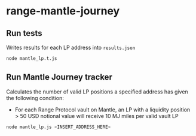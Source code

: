 # range-mantle-journey

## Run tests

Writes results for each LP address into `results.json`

```bash
node mantle_lp.t.js
```

## Run Mantle Journey tracker

Calculates the number of valid LP positions a specified address has given the following condition:

- For each Range Protocol vault on Mantle, an LP with a liquidity position > 50 USD notional value will receive 10 MJ miles per valid vault LP

```bash
node mantle_lp.js <INSERT_ADDRESS_HERE>
```
